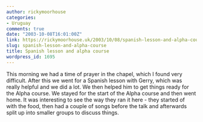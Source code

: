```yaml
---
author: rickymoorhouse
categories:
- Uruguay
comments: true
date: "2003-10-08T16:01:00Z"
link: https://rickymoorhouse.uk/2003/10/08/spanish-lesson-and-alpha-course/
slug: spanish-lesson-and-alpha-course
title: Spanish lesson and alpha course
wordpress_id: 1695
---
```


This morning we had a time of prayer in the chapel, which I found very difficult. After this we went for a Spanish lesson with Gerry, which was really helpful and we did a lot. We then helped him to get things ready for the Alpha course. We stayed for the start of the Alpha course and then went home. It was interesting to see the way they ran it here - they started of with the food, then had a couple of songs before the talk and afterwards split up into smaller groups to discuss things.
